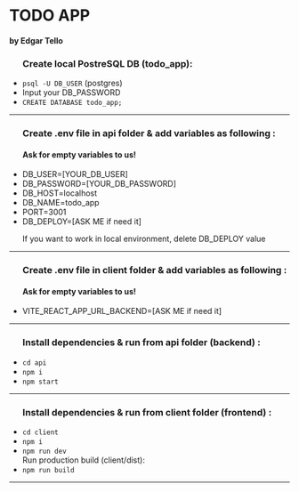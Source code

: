 # TODO APP

<h4>by Edgar Tello</h4>

<ul><h3>Create local PostreSQL DB (todo_app): </h3>
<li><code>psql -U DB_USER</code> (postgres)</li>
<li>Input your DB_PASSWORD</li>
<li><code>CREATE DATABASE todo_app;</code></li>
</ul>
<hr/>

<ul><h3>Create .env file in api folder & add variables as following : </h3>
<h4>Ask for empty variables to us! </h4>
<li>DB_USER=[YOUR_DB_USER]</li>
<li>DB_PASSWORD=[YOUR_DB_PASSWORD]</li>
<li>DB_HOST=localhost</li>
<li>DB_NAME=todo_app</li>
<li>PORT=3001</li>
<li>DB_DEPLOY=[ASK ME if need it]</li>
<p>If you want to work in local environment, delete DB_DEPLOY value</p>
</ul>
<hr/>

<ul><h3>Create .env file in client folder & add variables as following : </h3>
<h4>Ask for empty variables to us! </h4>
<li>VITE_REACT_APP_URL_BACKEND=[ASK ME if need it]</li>
</ul>
<hr/>

<ul><h3>Install dependencies & run from api folder (backend) :</h3>
<li><code>cd api</code><br></li>
<li><code>npm i</code></li>
<li><code>npm start</code></li>
</ul>
<hr/>

<ul><h3>Install dependencies & run from client folder (frontend) :</h3>
<li><code>cd client</code><br></li>
<li><code>npm i</code></li>
<li><code>npm run dev</code></li>
Run production build (client/dist):
<li><code>npm run build</code></li>
</ul>
<hr/>
